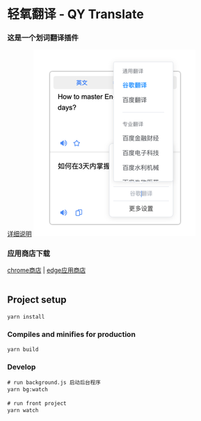 # 轻氧翻译 - QY Translate

### 这是一个划词翻译插件

[详细说明](https://github.com/Kobshobe/qy_translate/blob/main/docs/Instructions/%E4%BD%BF%E7%94%A8%E8%AF%B4%E6%98%8E(%E7%AE%80%E4%BD%93%E4%B8%AD%E6%96%87).md)
![engine](docs/images/engine.png)

### 应用商店下载
[chrome商店](https://chrome.google.com/webstore/detail/fjldhjdclpmehigldnbgbllchcjdgccc) | [edge应用商店](https://microsoftedge.microsoft.com/addons/detail/%E8%BD%BB%E6%B0%A7%E7%BF%BB%E8%AF%91/gldjnohpkhoipopkgkoepimoaoekhioo)  
&nbsp;

## Project setup
```
yarn install
```

### Compiles and minifies for production
```
yarn build
```

### Develop
```
# run background.js 启动后台程序
yarn bg:watch

# run front project
yarn watch
```

